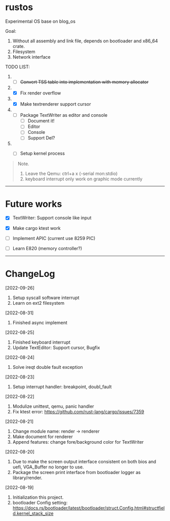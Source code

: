 # rustos
Experimental OS base on blog_os

Goal:
1. Without all assembly and link file, depends on bootloader and x86_64 crate.
2. Filesystem
3. Network interface


TODO LIST:
1. - [ ] ~~Convert TSS table into implementation with memory allocator~~
2. - [x] Fix render overflow
3. - [x] Make textrenderer support cursor
4. - [ ] Package TextWriter as editor and console
        - [ ] Document it!
        - [ ] Editor
        - [ ] Console
        - [ ] Support Del?
5. - [ ] Setup kernel process


> Note.
>
> 1. Leave the Qemu: ctrl+a x (-serial mon:stdio)
> 2. keyboard interrupt only work on graphic mode currently

---
# Future works
 - [x] TextWriter: Support console like input
 - [x] Make cargo ktest work
 - [ ] Implement APIC (current use 8259 PIC)
 - [ ] Learn E820 (memory controller?)


---
# ChangeLog
[2022-09-26]
1. Setup syscall software interrupt
2. Learn on ext2 filesystem

[2022-08-31]
1. Finished async implement

[2022-08-25]
1. Finished keyboard interrupt
2. Update TextEditor: Support cursor, Bugfix

[2022-08-24]
1. Solve ireqt double fault exception

[2022-08-23]
1. Setup interrupt handler: breakpoint, doubl_fault

[2022-08-22]
1. Modulize unittest, qemu, panic handler
2. Fix ktest error: https://github.com/rust-lang/cargo/issues/7359


[2022-08-21]
1. Change module name: render -> renderer
2. Make document for renderer
3. Append features: change fore/background color for TextWriter

[2022-08-20]
1. Due to make the screen output interface consistent on both bios and uefi, VGA_Buffer no longer to use.
2. Package the screen print interface from bootloader logger as library/render.

[2022-08-19] 
1. Initialization this project.
2. bootloader Config setting: https://docs.rs/bootloader/latest/bootloader/struct.Config.html#structfield.kernel_stack_size
